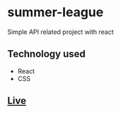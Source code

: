 # summer-league
Simple API related project with react

## Technology used
- React
- CSS

## [Live](https://elegant-jepsen-181481.netlify.app/)
